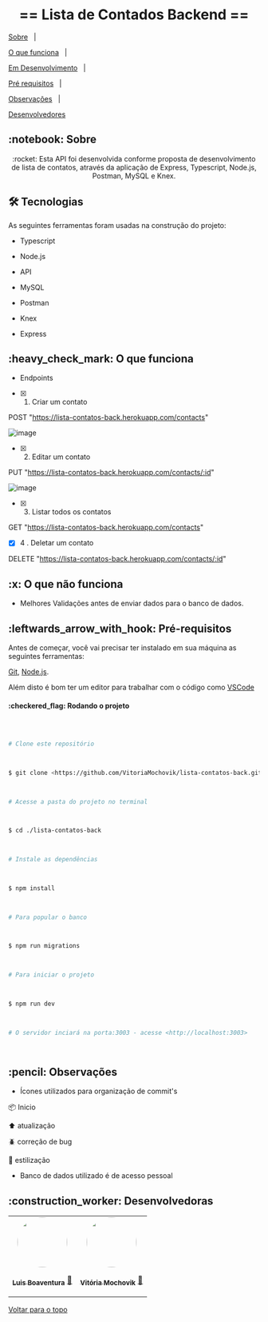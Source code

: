 
  

<h1  align="center"  id="top">== Lista de Contados Backend ==</h1>

  

  

<p  align="center">

  

<a  href="#sobre">Sobre</a>  &#xa0; | &#xa0;

  

<a  href="#funciona">O que funciona</a>  &#xa0; | &#xa0;

  

<!--<a href="#nao-funciona">O que não funciona</a> &#xa0; | &#xa0;-->

  

<a  href="#pendente">Em Desenvolvimento</a>  &#xa0; | &#xa0;

  

<a  href="#requisitos">Pré requisitos</a>  &#xa0; | &#xa0;

  

<a  href="#observacoes">Observações</a>  &#xa0; | &#xa0;

  

<a  href="#desenvolvedores">Desenvolvedores</a>

  

</p>

  

  

<h2  id="sobre">:notebook: Sobre </h2>

  

  

<p  align="center">:rocket: Esta API foi desenvolvida conforme proposta de desenvolvimento de lista de contatos, através da aplicação de Express, Typescript, Node.js, Postman, MySQL e Knex. </p>

  

  

<h2  id="tecnologias"> 🛠 Tecnologias </h2>

  

  

As seguintes ferramentas foram usadas na construção do projeto:

  

  

* Typescript

  

* Node.js

  

* API

  

* MySQL

  

* Postman

  

* Knex

  

* Express

  
  

  

<h2  id="funciona">:heavy_check_mark: O que funciona</h2>

  

  

* Endpoints

  

-  [x] 1. Criar um contato

POST "https://lista-contatos-back.herokuapp.com/contacts"

![image](https://user-images.githubusercontent.com/82537066/132894169-613d7856-c738-4054-bf76-3192a3185b3a.png)

-  [x] 2. Editar um contato

PUT "https://lista-contatos-back.herokuapp.com/contacts/:id"

![image](https://user-images.githubusercontent.com/82537066/132894219-255d6679-0a2f-4db3-bfe1-610eba1fba98.png)

-  [x] 3. Listar todos os contatos

GET "https://lista-contatos-back.herokuapp.com/contacts"

  

-  [x] 4 . Deletar um contato

DELETE "https://lista-contatos-back.herokuapp.com/contacts/:id"

  

  
  
  
  

<h2  id="nao-funciona">:x: O que não funciona</h2>

  

* Melhores Validações antes de enviar dados para o banco de dados.

  

  
  

  

<h2  id="requisitos">:leftwards_arrow_with_hook: Pré-requisitos</h2>

  

  

Antes de começar, você vai precisar ter instalado em sua máquina as seguintes ferramentas:

  

[Git](https://git-scm.com), [Node.js](https://nodejs.org/en/).

  

Além disto é bom ter um editor para trabalhar com o código como [VSCode](https://code.visualstudio.com/)

  

  

<h4>:checkered_flag: Rodando o projeto </h4>

  

  

```bash

  

# Clone este repositório

  

$ git clone <https://github.com/VitoriaMochovik/lista-contatos-back.git>

  

# Acesse a pasta do projeto no terminal

  

$ cd ./lista-contatos-back

  

# Instale as dependências

  

$ npm install

  

# Para popular o banco

  

$ npm run migrations

  

# Para iniciar o projeto

  

$ npm run dev

  

# O servidor inciará na porta:3003 - acesse <http://localhost:3003>

  

```

  

  

<h2  id="observacoes">:pencil: Observações</h2>

  

  

- Ícones utilizados para organização de commit's


:package: Inicio


:arrow_up: atualização

:beetle: correção de bug

:art: estilização

  - Banco de dados utilizado é de acesso pessoal

<h2  id="desenvolvedores">:construction_worker: Desenvolvedoras</h2>

  

  
  

<table>

  

  

<tr>

  

  

  

<td  align="center"><a  href="https://github.com/LuisClaudioBoaventura"><img  style="border-radius: 50%"  src="https://avatars.githubusercontent.com/u/79278484?v=4"  width="100px"  alt=""/>

  

  

<br  />

  

  

<sub><b>Luis Boaventura</b></sub></a>  <a  href="https://github.com/tshadz">🚀</a></td>

  

  

<td  align="center"><a  href="https://github.com/VitoriaMochovik"><img  style="border-radius: 50%"  src="https://avatars.githubusercontent.com/u/82537066?v=4"  width="100px"  alt=""/>

  

  

<br  />

  

  

<sub><b>Vitória Mochovik</b></sub></a>  <a  href="https://github.com/VitoriaMochovik">🚀</a></td>

  

  

</tr>

  

  

</table>

  

  

  

  

  

  

<a  href="#top">Voltar para o topo</a>
